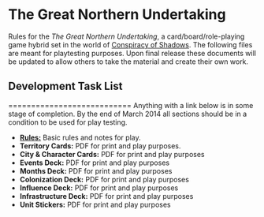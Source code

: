 # The Great Northern Undertaking
Rules for the *The Great Northern Undertaking*, a card/board/role-playing game hybrid set in the world of [Conspiracy of Shadows](http://conspiracyofshadows.com). The following files are meant for playtesting purposes. Upon final release these documents will be updated to allow others to take the material and create their own work.

## Development Task List
===========================
Anything with a link below is in some stage of completion. By the end of March 2014 all sections should be in a condition to be used for play testing.

- **[Rules:](rules.md)** Basic rules and notes for play.
- **Territory Cards:** PDF for print and play purposes.
- **City & Character Cards:** PDF for print and play purposes
- **Events Deck:** PDF for print and play purposes
- **Months Deck:** PDF for print and play purposes
- **Colonization Deck:** PDF for print and play purposes
- **Influence Deck:** PDF for print and play purposes
- **Infrastructure Deck:** PDF for print and play purposes
- **Unit Stickers:** PDF for print and play purposes